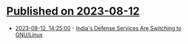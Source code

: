 # [Published on 2023-08-12](index.md)

* [2023-08-12, 14:25:00](https://soylentnews.org/article.pl?sid=23/08/11/1240223&from=rss) - [India's Defense Services Are Switching to GNU/Linux](https://soylentnews.org/article.pl?sid=23/08/11/1240223&from=rss)
